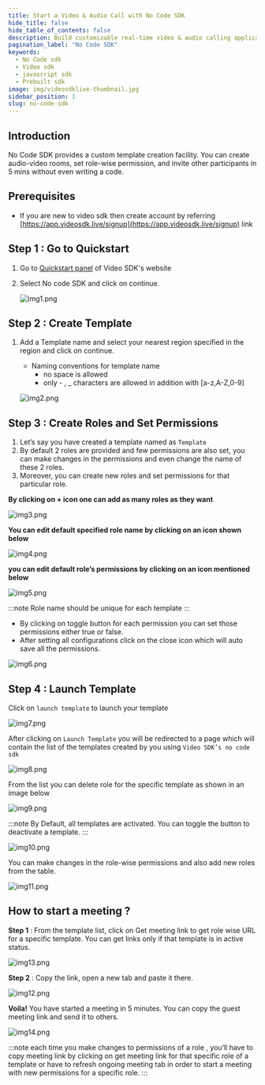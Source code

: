 ```yaml
---
title: Start a Video & Audio Call with No Code SDK
hide_title: false
hide_table_of_contents: false
description: Build customizable real-time video & audio calling applications using Video SDK within 5 minutes
pagination_label: "No Code SDK"
keywords:
  - No Code sdk
  - Video sdk
  - javascript sdk
  - Prebuilt sdk
image: img/videosdklive-thumbnail.jpg
sidebar_position: 1
slug: no-code-sdk
---
```


## Introduction

No Code SDK provides a custom template creation facility. You can create audio-video rooms, set role-wise permission, and invite other participants in 5 mins without even writing a code.

## Prerequisites

- If you are new to video sdk then create account by referring [https://app.videosdk.live/signup](https://app.videosdk.live/signup) link

## Step 1 : Go to Quickstart

1. Go to [Quickstart panel](https://app.videosdk.live/quick-start) of Video SDK's website
2. Select No code SDK and click on continue.

   ![img1.png](../static/img/no-code-img1.png)

## Step 2 : Create Template

1. Add a Template name and select your nearest region specified in the region and click on continue.

   - Naming conventions for template name
     - no space is allowed
     - only - , \_ characters are allowed in addition with [a-z,A-Z,0-9]

   ![img2.png](../static/img/no-code-img2.png)

## Step 3 : Create Roles and Set Permissions

1. Let’s say you have created a template named as `Template`
2. By default 2 roles are provided and few permissions are also set, you can make changes in the permissions and even change the name of these 2 roles.
3. Moreover, you can create new roles and set permissions for that particular role.

**By clicking on **+** icon one can add as many roles as they want**

![img3.png](../static/img/no-code-img3.png)

**You can edit default specified role name by clicking on an icon shown below**

![img4.png](../static/img/no-code-img4.png)

**you can edit default role’s permissions by clicking on an icon mentioned below**

![img5.png](../static/img/no-code-img5.png)

:::note
Role name should be unique for each template
:::

- By clicking on toggle button for each permission you can set those permissions either true or false.
- After setting all configurations click on the close icon which will auto save all the permissions.

![img6.png](../static/img/no-code-img6.png)

## Step 4 : Launch Template

Click on `launch template` to launch your template

![img7.png](../static/img/no-code-img7.png)

After clicking on `Launch Template` you will be redirected to a page which will contain the list of the templates created by you using `Video SDK’s no code sdk`

![img8.png](../static/img/no-code-img8.png)

From the list you can delete role for the specific template as shown in an image below

![img9.png](../static/img/no-code-img9.png)

:::note
By Default, all templates are activated. You can toggle the button to deactivate a template.
:::

![img10.png](../static/img/no-code-img10.png)

You can make changes in the role-wise permissions and also add new roles from the table.

![img11.png](../static/img/no-code-img11.png)

## How to start a meeting ?

**Step 1** : From the template list, click on Get meeting link to get role wise URL for a specific template. You can get links only if that template is in active status.

![img13.png](../static/img/no-code-img13.png)

**Step 2** : Copy the link, open a new tab and paste it there.

![img12.png](../static/img/no-code-img12.png)

**Voila!** You have started a meeting in 5 minutes. You can copy the guest meeting link and send it to others.

![img14.png](../static/img/no-code-img14.png)

:::note
each time you make changes to permissions of a role , you’ll have to copy meeting link by clicking on get meeting link for that specific role of a template or have to refresh ongoing meeting tab in order to start a meeting with new permissions for a specific role.
:::
